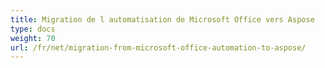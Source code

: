 ```yaml
---
title: Migration de l automatisation de Microsoft Office vers Aspose
type: docs
weight: 70
url: /fr/net/migration-from-microsoft-office-automation-to-aspose/
---
```



